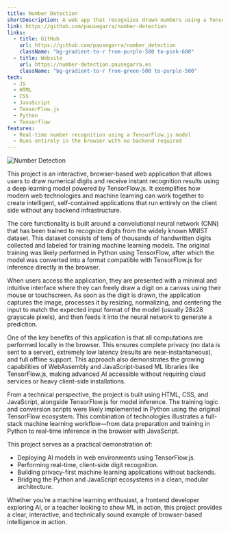 ```yaml
---
title: Number Detection
shortDescription: A web app that recognizes drawn numbers using a TensorFlow.js model directly in the browser.
link: https://github.com/pausegarra/number-detection
links:
  - title: GitHub
    url: https://github.com/pausegarra/number_detection
    className: "bg-gradient-to-r from-purple-500 to-pink-600"
  - title: Website
    url: https://number-detection.pausegarra.es
    className: "bg-gradient-to-r from-green-500 to-purple-500"
tech:
  - JS
  - HTML
  - CSS
  - JavaScript
  - TensorFlow.js
  - Python
  - Tensorflow
features:
  - Real-time number recognition using a TensorFlow.js model
  - Runs entirely in the browser with no backend required
---
```


![Number Detection](/number-detection.png)

This project is an interactive, browser-based web application that allows users to draw numerical digits and receive instant recognition results using a deep learning model powered by TensorFlow.js. It exemplifies how modern web technologies and machine learning can work together to create intelligent, self-contained applications that run entirely on the client side without any backend infrastructure.

The core functionality is built around a convolutional neural network (CNN) that has been trained to recognize digits from the widely known MNIST dataset. This dataset consists of tens of thousands of handwritten digits collected and labeled for training machine learning models. The original training was likely performed in Python using TensorFlow, after which the model was converted into a format compatible with TensorFlow.js for inference directly in the browser.

When users access the application, they are presented with a minimal and intuitive interface where they can freely draw a digit on a canvas using their mouse or touchscreen. As soon as the digit is drawn, the application captures the image, processes it by resizing, normalizing, and centering the input to match the expected input format of the model (usually 28x28 grayscale pixels), and then feeds it into the neural network to generate a prediction.

One of the key benefits of this application is that all computations are performed locally in the browser. This ensures complete privacy (no data is sent to a server), extremely low latency (results are near-instantaneous), and full offline support. This approach also demonstrates the growing capabilities of WebAssembly and JavaScript-based ML libraries like TensorFlow.js, making advanced AI accessible without requiring cloud services or heavy client-side installations.

From a technical perspective, the project is built using HTML, CSS, and JavaScript, alongside TensorFlow.js for model inference. The training logic and conversion scripts were likely implemented in Python using the original TensorFlow ecosystem. This combination of technologies illustrates a full-stack machine learning workflow—from data preparation and training in Python to real-time inference in the browser with JavaScript.

This project serves as a practical demonstration of:
* Deploying AI models in web environments using TensorFlow.js.
* Performing real-time, client-side digit recognition.
* Building privacy-first machine learning applications without backends.
* Bridging the Python and JavaScript ecosystems in a clean, modular architecture.

Whether you’re a machine learning enthusiast, a frontend developer exploring AI, or a teacher looking to show ML in action, this project provides a clear, interactive, and technically sound example of browser-based intelligence in action.